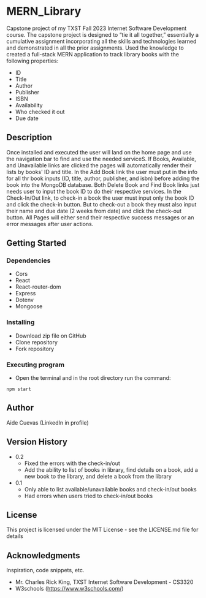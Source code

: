 # MERN_Library

Capstone project of my TXST  Fall 2023 Internet Software Development course. The capstone project is designed to “tie it all together,”  essentially a cumulative assignment incorporating all the skills and technologies learned and demonstrated in all the prior assignments. Used the knowledge to created a full-stack MERN application to track library books with the following properties: 
* ID
* Title
* Author
* Publisher
* ISBN
* Availability 
* Who checked it out
* Due date

## Description 

Once installed and executed the user will land on the home page and use the navigation bar to find and use the needed serviceS. If Books, Available, and Unavailable links are clicked the pages will automatically render their lists by books' ID and title. In the Add Book link the user must put in the info for all thr book inputs (ID, title, author, publisher, and isbn) before adding the book into the MongoDB database. Both Delete Book and Find Book links just needs user to input the book ID to do their respective services. In the Check-In/Out link, to check-in a book the user must input only the book ID and click the check-in button. But to check-out a book they must also input their name and due date (2 weeks from date) and click the check-out button. All Pages will either send their respective success messages or an error messages after user actions. 

## Getting Started

### Dependencies

* Cors
* React
* React-router-dom
* Express
* Dotenv
* Mongoose

### Installing

* Download zip file on GitHub
* Clone repository
* Fork repository

### Executing program

* Open the terminal and in the root directory run the command:
```
npm start
```

## Author

Aide Cuevas (LinkedIn in profile)

## Version History

* 0.2
    * Fixed the errors with the check-in/out
    * Add the ability to list of books in library, find details on a book, add a new book to the library, and delete a book from the library
* 0.1
    * Only able to list available/unavailable books and check-in/out books
    * Had errors when users tried to check-in/out books

## License

This project is licensed under the MIT License - see the LICENSE.md file for details

## Acknowledgments 

Inspiration, code snippets, etc.
* Mr. Charles Rick King, TXST Internet Software Development - CS3320
* W3schools (https://www.w3schools.com/)
